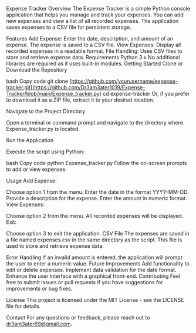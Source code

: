 Expense Tracker
Overview
The Expense Tracker is a simple Python console application that helps you manage and track your expenses. You can add new expenses and view a list of all recorded expenses. The application saves expenses to a CSV file for persistent storage.

Features
Add Expense: Enter the date, description, and amount of an expense. The expense is saved to a CSV file.
View Expenses: Display all recorded expenses in a readable format.
File Handling: Uses CSV files to store and retrieve expense data.
Requirements
Python 3.x
No additional libraries are required as it uses built-in modules.
Getting Started
Clone or Download the Repository

bash
Copy code
git clone [https://github.com/yourusername/expense-tracker.git](https://github.com/Dr3am3ater1019/Expense-Tracker/blob/main/Expense_tracker.py)
cd expense-tracker
Or, if you prefer to download it as a ZIP file, extract it to your desired location.

Navigate to the Project Directory

Open a terminal or command prompt and navigate to the directory where Expense_tracker.py is located.

Run the Application

Execute the script using Python:

bash
Copy code
python Expense_tracker.py
Follow the on-screen prompts to add or view expenses.

Usage
Add Expense:

Choose option 1 from the menu.
Enter the date in the format YYYY-MM-DD.
Provide a description for the expense.
Enter the amount in numeric format.
View Expenses:

Choose option 2 from the menu.
All recorded expenses will be displayed.
Exit:

Choose option 3 to exit the application.
CSV File
The expenses are saved in a file named expenses.csv in the same directory as the script. This file is used to store and retrieve expense data.

Error Handling
If an invalid amount is entered, the application will prompt the user to enter a numeric value.
Future Improvements
Add functionality to edit or delete expenses.
Implement data validation for the date format.
Enhance the user interface with a graphical front-end.
Contributing
Feel free to submit issues or pull requests if you have suggestions for improvements or bug fixes.

License
This project is licensed under the MIT License - see the LICENSE file for details.

Contact
For any questions or feedback, please reach out to dr3am3ater69@gmail.com.


